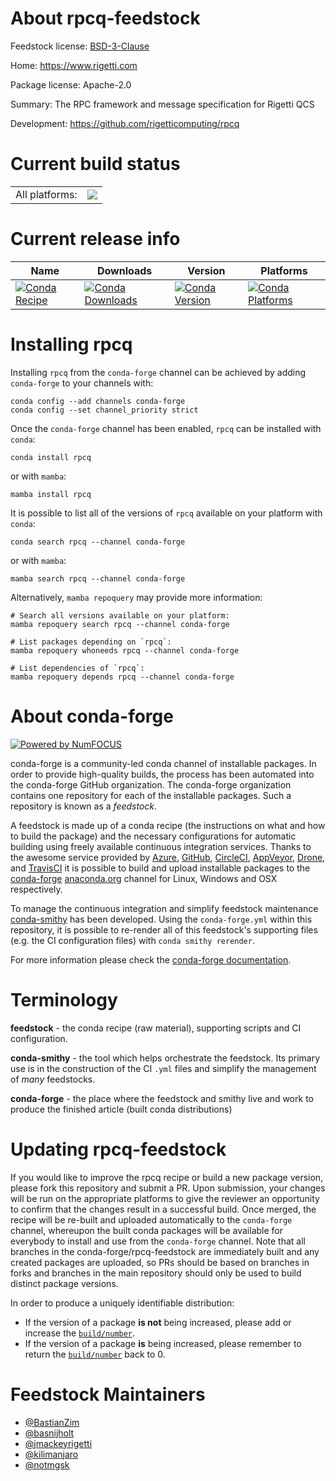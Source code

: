 About rpcq-feedstock
====================

Feedstock license: [BSD-3-Clause](https://github.com/conda-forge/rpcq-feedstock/blob/main/LICENSE.txt)

Home: https://www.rigetti.com

Package license: Apache-2.0

Summary: The RPC framework and message specification for Rigetti QCS

Development: https://github.com/rigetticomputing/rpcq

Current build status
====================


<table><tr><td>All platforms:</td>
    <td>
      <a href="https://dev.azure.com/conda-forge/feedstock-builds/_build/latest?definitionId=4311&branchName=main">
        <img src="https://dev.azure.com/conda-forge/feedstock-builds/_apis/build/status/rpcq-feedstock?branchName=main">
      </a>
    </td>
  </tr>
</table>

Current release info
====================

| Name | Downloads | Version | Platforms |
| --- | --- | --- | --- |
| [![Conda Recipe](https://img.shields.io/badge/recipe-rpcq-green.svg)](https://anaconda.org/conda-forge/rpcq) | [![Conda Downloads](https://img.shields.io/conda/dn/conda-forge/rpcq.svg)](https://anaconda.org/conda-forge/rpcq) | [![Conda Version](https://img.shields.io/conda/vn/conda-forge/rpcq.svg)](https://anaconda.org/conda-forge/rpcq) | [![Conda Platforms](https://img.shields.io/conda/pn/conda-forge/rpcq.svg)](https://anaconda.org/conda-forge/rpcq) |

Installing rpcq
===============

Installing `rpcq` from the `conda-forge` channel can be achieved by adding `conda-forge` to your channels with:

```
conda config --add channels conda-forge
conda config --set channel_priority strict
```

Once the `conda-forge` channel has been enabled, `rpcq` can be installed with `conda`:

```
conda install rpcq
```

or with `mamba`:

```
mamba install rpcq
```

It is possible to list all of the versions of `rpcq` available on your platform with `conda`:

```
conda search rpcq --channel conda-forge
```

or with `mamba`:

```
mamba search rpcq --channel conda-forge
```

Alternatively, `mamba repoquery` may provide more information:

```
# Search all versions available on your platform:
mamba repoquery search rpcq --channel conda-forge

# List packages depending on `rpcq`:
mamba repoquery whoneeds rpcq --channel conda-forge

# List dependencies of `rpcq`:
mamba repoquery depends rpcq --channel conda-forge
```


About conda-forge
=================

[![Powered by
NumFOCUS](https://img.shields.io/badge/powered%20by-NumFOCUS-orange.svg?style=flat&colorA=E1523D&colorB=007D8A)](https://numfocus.org)

conda-forge is a community-led conda channel of installable packages.
In order to provide high-quality builds, the process has been automated into the
conda-forge GitHub organization. The conda-forge organization contains one repository
for each of the installable packages. Such a repository is known as a *feedstock*.

A feedstock is made up of a conda recipe (the instructions on what and how to build
the package) and the necessary configurations for automatic building using freely
available continuous integration services. Thanks to the awesome service provided by
[Azure](https://azure.microsoft.com/en-us/services/devops/), [GitHub](https://github.com/),
[CircleCI](https://circleci.com/), [AppVeyor](https://www.appveyor.com/),
[Drone](https://cloud.drone.io/welcome), and [TravisCI](https://travis-ci.com/)
it is possible to build and upload installable packages to the
[conda-forge](https://anaconda.org/conda-forge) [anaconda.org](https://anaconda.org/)
channel for Linux, Windows and OSX respectively.

To manage the continuous integration and simplify feedstock maintenance
[conda-smithy](https://github.com/conda-forge/conda-smithy) has been developed.
Using the ``conda-forge.yml`` within this repository, it is possible to re-render all of
this feedstock's supporting files (e.g. the CI configuration files) with ``conda smithy rerender``.

For more information please check the [conda-forge documentation](https://conda-forge.org/docs/).

Terminology
===========

**feedstock** - the conda recipe (raw material), supporting scripts and CI configuration.

**conda-smithy** - the tool which helps orchestrate the feedstock.
                   Its primary use is in the construction of the CI ``.yml`` files
                   and simplify the management of *many* feedstocks.

**conda-forge** - the place where the feedstock and smithy live and work to
                  produce the finished article (built conda distributions)


Updating rpcq-feedstock
=======================

If you would like to improve the rpcq recipe or build a new
package version, please fork this repository and submit a PR. Upon submission,
your changes will be run on the appropriate platforms to give the reviewer an
opportunity to confirm that the changes result in a successful build. Once
merged, the recipe will be re-built and uploaded automatically to the
`conda-forge` channel, whereupon the built conda packages will be available for
everybody to install and use from the `conda-forge` channel.
Note that all branches in the conda-forge/rpcq-feedstock are
immediately built and any created packages are uploaded, so PRs should be based
on branches in forks and branches in the main repository should only be used to
build distinct package versions.

In order to produce a uniquely identifiable distribution:
 * If the version of a package **is not** being increased, please add or increase
   the [``build/number``](https://docs.conda.io/projects/conda-build/en/latest/resources/define-metadata.html#build-number-and-string).
 * If the version of a package **is** being increased, please remember to return
   the [``build/number``](https://docs.conda.io/projects/conda-build/en/latest/resources/define-metadata.html#build-number-and-string)
   back to 0.

Feedstock Maintainers
=====================

* [@BastianZim](https://github.com/BastianZim/)
* [@basnijholt](https://github.com/basnijholt/)
* [@jmackeyrigetti](https://github.com/jmackeyrigetti/)
* [@kilimanjaro](https://github.com/kilimanjaro/)
* [@notmgsk](https://github.com/notmgsk/)

